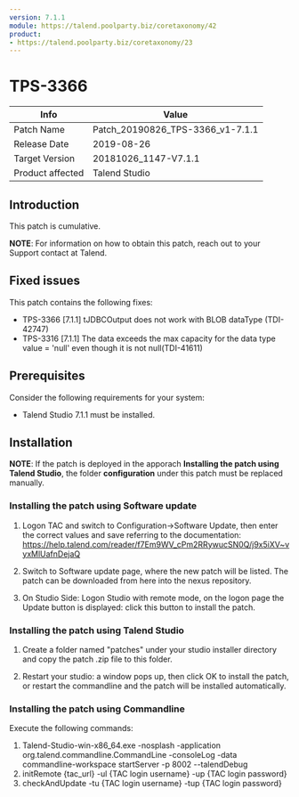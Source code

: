 ```yaml
---
version: 7.1.1
module: https://talend.poolparty.biz/coretaxonomy/42
product:
- https://talend.poolparty.biz/coretaxonomy/23
---
```


# TPS-3366

| Info             | Value |
| ---------------- | ---------------- |
| Patch Name       | Patch\_20190826\_TPS-3366\_v1-7.1.1 |
| Release Date     | 2019-08-26 |
| Target Version   | 20181026_1147-V7.1.1 |
| Product affected | Talend Studio |

## Introduction

This patch is cumulative.

**NOTE**: For information on how to obtain this patch, reach out to your Support contact at Talend.

## Fixed issues

This patch contains the following fixes:

- TPS-3366 [7.1.1] tJDBCOutput does not work with BLOB dataType (TDI-42747)
- TPS-3316 [7.1.1] The data exceeds the max capacity for the data type value = 'null' even though it is not null(TDI-41611)

## Prerequisites

Consider the following requirements for your system:

- Talend Studio 7.1.1 must be installed.

## Installation

**NOTE**: If the patch is deployed in the apporach **Installing the patch using Talend Studio**, the folder **configuration** under this patch must be replaced manually.

### Installing the patch using Software update

1) Logon TAC and switch to Configuration->Software Update, then enter the correct values and save referring to the documentation: https://help.talend.com/reader/f7Em9WV_cPm2RRywucSN0Q/j9x5iXV~vyxMlUafnDejaQ

2) Switch to Software update page, where the new patch will be listed. The patch can be downloaded from here into the nexus repository.

3) On Studio Side: Logon Studio with remote mode, on the logon page the Update button is displayed: click this button to install the patch.

### Installing the patch using Talend Studio

1) Create a folder named "patches" under your studio installer directory and copy the patch .zip file to this folder.

2) Restart your studio: a window pops up, then click OK to install the patch, or restart the commandline and the patch will be installed automatically.

### Installing the patch using Commandline

Execute the following commands:

1. Talend-Studio-win-x86_64.exe -nosplash -application org.talend.commandline.CommandLine -consoleLog -data commandline-workspace startServer -p 8002 --talendDebug
2. initRemote {tac_url} -ul {TAC login username} -up {TAC login password}
3. checkAndUpdate -tu {TAC login username} -tup {TAC login password}

